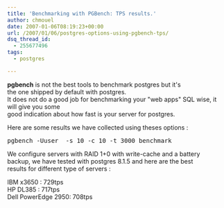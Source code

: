 ```yaml
---
title: 'Benchmarking with PGBench: TPS results.'
author: chmouel
date: 2007-01-06T08:19:23+00:00
url: /2007/01/06/postgres-options-using-pgbench-tps/
dsq_thread_id:
  - 255677496
tags:
  - postgres

---
```

**pgbench** is not the best tools to benchmark postgres but it's  
the one shipped by default with postgres.  
It does not do a good job for benchmarking your "web apps" SQL wise, it will give you some  
good indication about how fast is your server for postgres.

Here are some results we have collected using theses options :

<pre>pgbench -Uuser  -s 10 -c 10 -t 3000 benchmark
</pre>

We configure servers with RAID 1+0 with write-cache and a battery  
backup, we have tested with postgres 8.1.5 and here are the best  
results for different type of servers :

IBM x3650 : 729tps  
HP DL385 : 717tps  
Dell PowerEdge 2950: 708tps